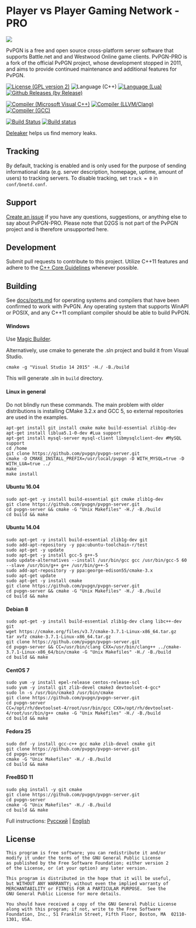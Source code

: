 Player vs Player Gaming Network - PRO
=====
![](http://i.imgur.com/LfI3hXo.png)

PvPGN is a free and open source cross-platform server software that supports Battle.net and and Westwood Online game clients. PvPGN-PRO is a fork of the official PvPGN project, whose development stopped in 2011, and aims to provide continued maintenance and additional features for PvPGN.

[![License (GPL version 2)](https://img.shields.io/badge/license-GNU%20GPL%20version%202-blue.svg?style=flat-square)](http://opensource.org/licenses/GPL-2.0)
![Language (C++)](https://img.shields.io/badge/powered_by-C++-brightgreen.svg?style=flat-square)
[![Language (Lua)](https://img.shields.io/badge/powered_by-Lua-red.svg?style=flat-square)](https://lua.org)
[![Github Releases (by Release)](https://img.shields.io/github/downloads/pvpgn/pvpgn-server/1.99.7.1-PRO/total.svg?maxAge=2592000)]()

[![Compiler (Microsoft Visual C++)](https://img.shields.io/badge/compiled_with-Microsoft%20Visual%20C++-yellow.svg?style=flat-square)](https://msdn.microsoft.com/en-us/vstudio/hh386302.aspx)
[![Compiler (LLVM/Clang)](https://img.shields.io/badge/compiled_with-LLVM/Clang-lightgrey.svg?style=flat-square)](http://clang.llvm.org/)
[![Compiler (GCC)](https://img.shields.io/badge/compiled_with-GCC-yellowgreen.svg?style=flat-square)](https://gcc.gnu.org/)

[![Build Status](https://travis-ci.org/pvpgn/pvpgn-server.svg?branch=master)](https://travis-ci.org/pvpgn/pvpgn-server)
[![Build status](https://ci.appveyor.com/api/projects/status/dqoj9lkvhfwthmn6)](https://ci.appveyor.com/project/HarpyWar/pvpgn)

[Deleaker](http://www.deleaker.com/) helps us find memory leaks.

## Tracking
By default, tracking is enabled and is only used for the purpose of sending informational data (e.g. server description, homepage, uptime, amount of users) to tracking servers. To disable tracking, set ````track = 0```` in ````conf/bnetd.conf````.

## Support
[Create an issue](https://github.com/pvpgn/pvpgn-server/issues) if you have any questions, suggestions, or anything else to say about PvPGN-PRO. Please note that D2GS is not part of the PvPGN project and is therefore unsupported here.

## Development
Submit pull requests to contribute to this project. Utilize C++11 features and adhere to the [C++ Core Guidelines](https://github.com/isocpp/CppCoreGuidelines/blob/master/CppCoreGuidelines.md) whenever possible.

## Building
See [docs/ports.md](https://github.com/pvpgn/pvpgn-server/blob/master/docs/ports.md) for operating systems and compilers that have been confirmed to work with PvPGN. Any operating system that supports WinAPI or POSIX, and any C++11 compliant compiler should be able to build PvPGN.

#### Windows
Use [Magic Builder](https://github.com/pvpgn/pvpgn-server-magic-builder).

Alternatively, use cmake to generate the .sln project and build it from Visual Studio.
```
cmake -g "Visual Studio 14 2015" -H./ -B./build
```
This will generate .sln in `build` directory.

#### Linux in general
Do not blindly run these commands. The main problem with older distributions is installing CMake 3.2.x and GCC 5, so external repositories are used in the examples.

```
apt-get install git install cmake make build-essential zlib1g-dev
apt-get install liblua5.1-0-dev #Lua support
apt-get install mysql-server mysql-client libmysqlclient-dev #MySQL support
cd /home
git clone https://github.com/pvpgn/pvpgn-server.git
cmake -D CMAKE_INSTALL_PREFIX=/usr/local/pvpgn -D WITH_MYSQL=true -D WITH_LUA=true ../
make
make install
```

#### Ubuntu 16.04
```
sudo apt-get -y install build-essential git cmake zlib1g-dev
git clone https://github.com/pvpgn/pvpgn-server.git
cd pvpgn-server && cmake -G "Unix Makefiles" -H./ -B./build
cd build && make
```

#### Ubuntu 14.04
```
sudo apt-get -y install build-essential zlib1g-dev git
sudo add-apt-repository -y ppa:ubuntu-toolchain-r/test
sudo apt-get -y update
sudo apt-get -y install gcc-5 g++-5
sudo update-alternatives --install /usr/bin/gcc gcc /usr/bin/gcc-5 60 --slave /usr/bin/g++ g++ /usr/bin/g++-5
sudo add-apt-repository -y ppa:george-edison55/cmake-3.x
sudo apt-get update
sudo apt-get -y install cmake
git clone https://github.com/pvpgn/pvpgn-server.git
cd pvpgn-server && cmake -G "Unix Makefiles" -H./ -B./build
cd build && make
```

#### Debian 8
```
sudo apt-get -y install build-essential zlib1g-dev clang libc++-dev git
wget https://cmake.org/files/v3.7/cmake-3.7.1-Linux-x86_64.tar.gz
tar xvfz cmake-3.7.1-Linux-x86_64.tar.gz
git clone https://github.com/pvpgn/pvpgn-server.git
cd pvpgn-server && CC=/usr/bin/clang CXX=/usr/bin/clang++ ../cmake-3.7.1-Linux-x86_64/bin/cmake -G "Unix Makefiles" -H./ -B./build
cd build && make
```

#### CentOS 7
```
sudo yum -y install epel-release centos-release-scl
sudo yum -y install git zlib-devel cmake3 devtoolset-4-gcc*
sudo ln -s /usr/bin/cmake3 /usr/bin/cmake
git clone https://github.com/pvpgn/pvpgn-server.git
cd pvpgn-server
CC=/opt/rh/devtoolset-4/root/usr/bin/gcc CXX=/opt/rh/devtoolset-4/root/usr/bin/g++ cmake -G "Unix Makefiles" -H./ -B./build
cd build && make
```

#### Fedora 25
```
sudo dnf -y install gcc-c++ gcc make zlib-devel cmake git
git clone https://github.com/pvpgn/pvpgn-server.git
cd pvpgn-server
cmake -G "Unix Makefiles" -H./ -B./build
cd build && make
```

#### FreeBSD 11
```
sudo pkg install -y git cmake
git clone https://github.com/pvpgn/pvpgn-server.git
cd pvpgn-server
cmake -G "Unix Makefiles" -H./ -B./build
cd build && make
```

Full instructions: [Русский](http://harpywar.com/?a=articles&b=2&c=1&d=74) | [English](http://harpywar.com/?a=articles&b=2&c=1&d=74&lang=en)

## License

    This program is free software; you can redistribute it and/or
    modify it under the terms of the GNU General Public License
    as published by the Free Software Foundation; either version 2
    of the License, or (at your option) any later version.

    This program is distributed in the hope that it will be useful,
    but WITHOUT ANY WARRANTY; without even the implied warranty of
    MERCHANTABILITY or FITNESS FOR A PARTICULAR PURPOSE.  See the
    GNU General Public License for more details.

    You should have received a copy of the GNU General Public License
    along with this program; if not, write to the Free Software
    Foundation, Inc., 51 Franklin Street, Fifth Floor, Boston, MA  02110-1301, USA.
